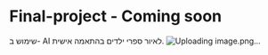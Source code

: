 # Final-project - Coming soon
שימוש ב- AI  לאיור ספרי ילדים בהתאמה אישית.
![Uploading image.png…]()
